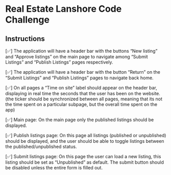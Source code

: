 # Real Estate Lanshore Code Challenge

## Instructions
[✅] The application will have a header bar with the buttons “New listing” and “Approve listings” on the main page to navigate among “Submit Listings” and “Publish Listings” pages respectively.

[✅] The application will have a header bar with the button “Return” on the “Submit Listings” and “Publish Listings” pages to navigate back home.

[✅] On all pages a “Time on site” label should appear on the header bar, displaying in real time the seconds that the user has been on the website. (the ticker should be synchronized between all pages, meaning that its not the time spent on a particular subpage, but the overall time spent on the app)

[✅] Main page: On the main page only the published listings should be displayed.

[✅] Publish listings page: On this page all listings (published or unpublished) should be displayed, and the user should be able to toggle listings between the published/unpublished status.

[✅] Submit listings page: On this page the user can load a new listing, this listing should be set as “Unpublished” as default. The submit button should be disabled unless the entire form is filled out.

